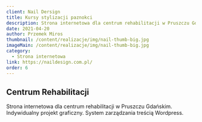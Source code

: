 ```yaml
---
client: Nail Dersign
title: Kursy stylizacji paznokci
description: Strona internetowa dla centrum rehabilitacji w Pruszczu Gdańskim. Indywidualny projekt graficzny. System zarządzania treścią Wordpress.
date: 2021-04-20
author: Przemek Miros
thumbnail: /content/realizacje/img/nail-thumb-big.jpg
imageMain: /content/realizacje/img/nail-thumb-big.jpg
category: 
  - Strona internetowa
link: https://naildesign.com.pl/
order: 6
---
```


## Centrum Rehabilitacji

Strona internetowa dla centrum rehabilitacji w Pruszczu Gdańskim. Indywidualny projekt graficzny. System zarządzania treścią Wordpress.
